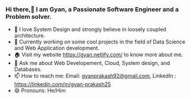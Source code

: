 ### Hi there,👋 I am Gyan, a Passionate Software Engineer and a Problem solver. 


<!--
**Gyans93/Gyans93** is a ✨ _special_ ✨ repository because its `README.md` (this file) appears on your GitHub profile.
-->

- 🔭 I love System Design and strongly believe in loosely coupled architecture.
- 🌱 Currently working on some cool projects in the field of Data Science and Web Application development.
- :house: Visit my website https://gyan.netlify.com/ to know more about me. 
- 💬 Ask me about Web Developement, Cloud, System design, and Databases.
- 📫 How to reach me: Email: gyanprakash92@gmail.com, LinkedIn : https://linkedin.com/in/gyan-prakash25
- 😄 Pronouns: He/Him


